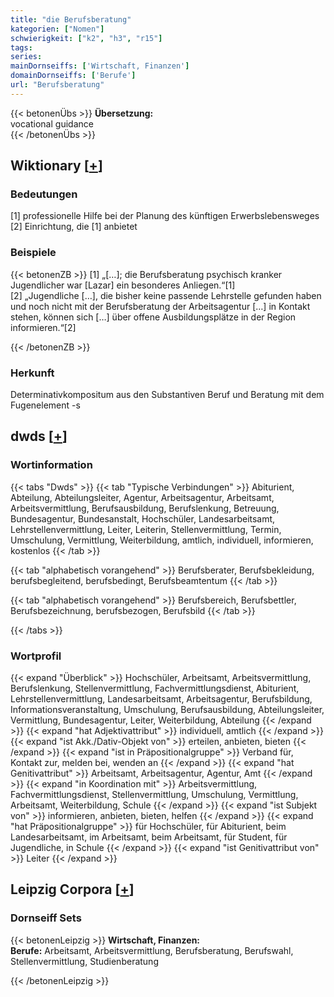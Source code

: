 ```yaml
---
title: "die Berufsberatung"
kategorien: ["Nomen"]
schwierigkeit: ["k2", "h3", "r15"]
tags:
series:
mainDornseiffs: ['Wirtschaft, Finanzen']
domainDornseiffs: ['Berufe']
url: "Berufsberatung"
---
```


{{< betonenÜbs >}}
**Übersetzung:**  
vocational  guidance  
{{< /betonenÜbs >}}

## Wiktionary [[+](https://de.wiktionary.org/wiki/Berufsberatung)]

### Bedeutungen
[1] professionelle Hilfe bei der Planung des künftigen Erwerbslebensweges  
[2] Einrichtung, die [1] anbietet  

### Beispiele
{{< betonenZB >}}
[1] „[…]; die Berufsberatung psychisch kranker Jugendlicher war [Lazar] ein besonderes Anliegen.“[1]  
[2] „Jugendliche […], die bisher keine passende Lehrstelle gefunden haben und noch nicht mit der Berufsberatung der Arbeitsagentur […] in Kontakt stehen, können sich […] über offene Ausbildungsplätze in der Region informieren.“[2]  

{{< /betonenZB >}}
### Herkunft
Determinativkompositum aus den Substantiven Beruf und Beratung mit dem Fugenelement -s  



## dwds [[+](https://www.dwds.de/wb/Berufsberatung)]

### Wortinformation
{{< tabs "Dwds" >}}
{{< tab "Typische Verbindungen" >}}
Abiturient, Abteilung, Abteilungsleiter, Agentur, Arbeitsagentur, Arbeitsamt, Arbeitsvermittlung, Berufsausbildung, Berufslenkung, Betreuung, Bundesagentur, Bundesanstalt, Hochschüler, Landesarbeitsamt, Lehrstellenvermittlung, Leiter, Leiterin, Stellenvermittlung, Termin, Umschulung, Vermittlung, Weiterbildung, amtlich, individuell, informieren, kostenlos
{{< /tab >}}

{{< tab "alphabetisch vorangehend" >}}
Berufsberater, Berufsbekleidung, berufsbegleitend, berufsbedingt, Berufsbeamtentum
{{< /tab >}}

{{< tab "alphabetisch vorangehend" >}}
Berufsbereich, Berufsbettler, Berufsbezeichnung, berufsbezogen, Berufsbild
{{< /tab >}}

{{< /tabs >}}

### Wortprofil
{{< expand "Überblick" >}} Hochschüler, Arbeitsamt, Arbeitsvermittlung, Berufslenkung, Stellenvermittlung, Fachvermittlungsdienst, Abiturient, Lehrstellenvermittlung, Landesarbeitsamt, Arbeitsagentur, Berufsbildung, Informationsveranstaltung, Umschulung, Berufsausbildung, Abteilungsleiter, Vermittlung, Bundesagentur, Leiter, Weiterbildung, Abteilung {{< /expand >}}
{{< expand "hat Adjektivattribut" >}} individuell, amtlich {{< /expand >}}
{{< expand "ist Akk./Dativ-Objekt von" >}} erteilen, anbieten, bieten {{< /expand >}}
{{< expand "ist in Präpositionalgruppe" >}} Verband für, Kontakt zur, melden bei, wenden an {{< /expand >}}
{{< expand "hat Genitivattribut" >}} Arbeitsamt, Arbeitsagentur, Agentur, Amt {{< /expand >}}
{{< expand "in Koordination mit" >}} Arbeitsvermittlung, Fachvermittlungsdienst, Stellenvermittlung, Umschulung, Vermittlung, Arbeitsamt, Weiterbildung, Schule {{< /expand >}}
{{< expand "ist Subjekt von" >}} informieren, anbieten, bieten, helfen {{< /expand >}}
{{< expand "hat Präpositionalgruppe" >}} für Hochschüler, für Abiturient, beim Landesarbeitsamt, im Arbeitsamt, beim Arbeitsamt, für Student, für Jugendliche, in Schule {{< /expand >}}
{{< expand "ist Genitivattribut von" >}} Leiter {{< /expand >}}

## Leipzig Corpora [[+](https://corpora.uni-leipzig.de/en/res?word=Berufsberatung&corpusId=deu_newscrawl-public_2018)]

### Dornseiff Sets
{{< betonenLeipzig >}}
**Wirtschaft, Finanzen:**  
**Berufe:** Arbeitsamt, Arbeitsvermittlung, Berufsberatung, Berufswahl, Stellenvermittlung, Studienberatung  

{{< /betonenLeipzig >}}
